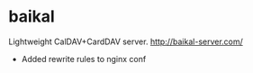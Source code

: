 # baikal
Lightweight CalDAV+CardDAV server. http://baikal-server.com/

- Added rewrite rules to nginx conf
